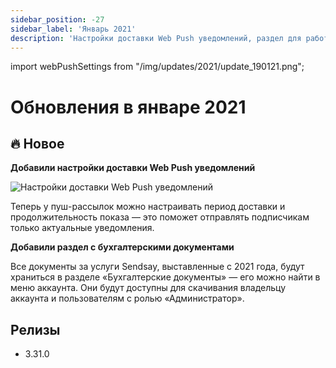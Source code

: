 ```yaml
---
sidebar_position: -27
sidebar_label: 'Январь 2021'
description: 'Настройки доставки Web Push уведомлений, раздел для работы с бухгалтерскими документами'
---
```


import webPushSettings from "/img/updates/2021/update_190121.png";

# Обновления в январе 2021

## 🔥 Новое

**Добавили настройки доставки Web Push уведомлений**

<p align="left">
    <img src={webPushSettings} alt="Настройки доставки Web Push уведомлений" />
</p>

Теперь у пуш-рассылок можно настраивать период доставки и продолжительность показа — это поможет отправлять подписчикам только актуальные уведомления.

**Добавили раздел с бухгалтерскими документами**

Все документы за услуги Sendsay, выставленные с 2021 года, будут храниться в разделе «Бухгалтерские документы» — его можно найти в меню аккаунта. Они будут доступны для скачивания владельцу аккаунта и пользователям с ролью «Администратор».

## Релизы

- 3.31.0
